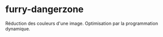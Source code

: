 furry-dangerzone
================

Réduction des couleurs d'une image. Optimisation par la programmation dynamique.